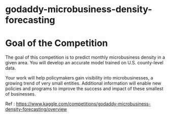 # godaddy-microbusiness-density-forecasting

# Goal of the Competition
The goal of this competition is to predict monthly microbusiness density in a given area. You will develop an accurate model trained on U.S. county-level data.

Your work will help policymakers gain visibility into microbusinesses, a growing trend of very small entities. Additional information will enable new policies and programs to improve the success and impact of these smallest of businesses.

Ref : https://www.kaggle.com/competitions/godaddy-microbusiness-density-forecasting/overview
 
